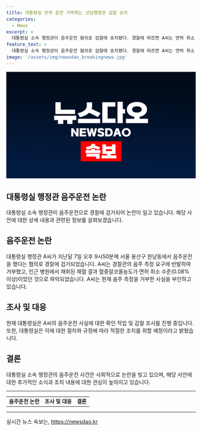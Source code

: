 ```yaml
---
title: 대통령실 만취 운전 거부하는 선임행정관 검찰 송치
categories:
  - News
excerpt: >
  대통령실 소속 행정관이 음주운전 혐의로 검찰에 송치됐다. 경찰에 따르면 A씨는 면허 취소 수준의 혈중알코올농도로 음주운전을 하다가 경찰의 측정 요구를 거부했다. 그러나 A씨는 이를 부인 중이며, 대통령실은 사실 확인과 감찰 조사를 진행할 예정이라 밝혔다. A씨의 사례는 대통령실이 규정과 절차에 따라 처리할 것으로 전해졌다.
feature_text: >
  대통령실 소속 행정관이 음주운전 혐의로 검찰에 송치됐다. 경찰에 따르면 A씨는 면허 취소 수준의 혈중알코올농도로 음주운전을 하다가 경찰의 측정 요구를 거부했다. 그러나 A씨는 이를 부인 중이며, 대통령실은 사실 확인과 감찰 조사를 진행할 예정이라 밝혔다. A씨의 사례는 대통령실이 규정과 절차에 따라 처리할 것으로 전해졌다.
image: '/assets/img/newsdao_breakingnews.jpg'
---
```


<p><img src="/assets/img/newsdao_breakingnews.jpg" alt="koreaapp 속보" /></p>

<h2 data-ke-size="size26">대통령실 행정관 음주운전 논란</h2>

<p data-ke-size="size16">대통령실 소속 행정관이 음주운전으로 경찰에 검거되어 논란이 일고 있습니다. 해당 사안에 대한 상세 내용과 관련된 정보를 살펴보겠습니다.</p>

<h2 data-ke-size="size24">음주운전 논란</h2>

<p data-ke-size="size16">대통령실 행정관 A씨가 지난달 7일 오후 9시50분께 서울 용산구 한남동에서 음주운전을 했다는 혐의로 경찰에 검거되었습니다. A씨는 경찰관의 음주 측정 요구에 반발하여 거부했고, 인근 병원에서 채취된 채혈 결과 혈중알코올농도가 면허 취소 수준(0.08% 이상)이었던 것으로 파악되었습니다. A씨는 현재 음주 측정을 거부한 사실을 부인하고 있습니다.</p>

<h2 data-ke-size="size24">조사 및 대응</h2>

<p data-ke-size="size16">현재 대통령실은 A씨의 음주운전 사실에 대한 확인 작업 및 감찰 조사를 진행 중입니다. 또한, 대통령실은 이에 대한 절차와 규정에 따라 적절한 조치를 취할 예정이라고 밝혔습니다.</p>

<h2 data-ke-size="size24">결론</h2>

<p data-ke-size="size16">대통령실 소속 행정관의 음주운전 사건은 사회적으로 논란을 빚고 있으며, 해당 사안에 대한 추가적인 소식과 조치 내용에 대한 관심이 높아지고 있습니다.</p>

<hr>

<table>
  <tbody>
    <tr>
      <td style="text-align: center; height: 17px;"><b>음주운전 논란</b></td>
      <td style="text-align: center; height: 17px;"><b>조사 및 대응</b></td>
      <td style="text-align: center; height: 17px;"><b>결론</b></td>
    </tr>
  </tbody>
</table>

<hr>
실시간 뉴스 속보는, <a href="https://newsdao.kr" rel="dofollow">https://newsdao.kr</a>


